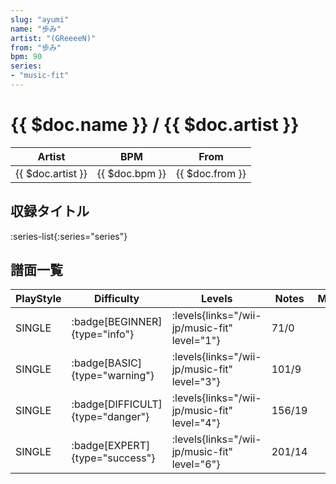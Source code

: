 ```yaml
---
slug: "ayumi"
name: "歩み"
artist: "(GReeeeN)"
from: "歩み"
bpm: 90
series:
- "music-fit"
---
```


# {{ $doc.name }} / {{ $doc.artist }}

|Artist|BPM|From|
|------|---|----|
|{{ $doc.artist }}|{{ $doc.bpm }}|{{ $doc.from }}|

## 収録タイトル

:series-list{:series="series"}

## 譜面一覧

|PlayStyle|Difficulty|Levels|Notes|Movie|
|---------|----------|------|-----|-----|
|SINGLE| :badge[BEGINNER]{type="info"}| :levels{links="/wii-jp/music-fit" level="1"}|71/0||
|SINGLE| :badge[BASIC]{type="warning"}| :levels{links="/wii-jp/music-fit" level="3"}|101/9||
|SINGLE| :badge[DIFFICULT]{type="danger"}| :levels{links="/wii-jp/music-fit" level="4"}|156/19||
|SINGLE| :badge[EXPERT]{type="success"}| :levels{links="/wii-jp/music-fit" level="6"}|201/14||
